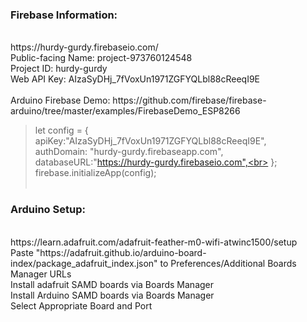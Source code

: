 <h3>Firebase Information:</h3><br>
https://hurdy-gurdy.firebaseio.com/<br>
Public-facing Name: project-973760124548<br>
Project ID: hurdy-gurdy<br>
Web API Key: AIzaSyDHj_7fVoxUn1971ZGFYQLbl88cReeqI9E<br><br>
Arduino Firebase Demo: https://github.com/firebase/firebase-arduino/tree/master/examples/FirebaseDemo_ESP8266

>let config = {<br>
  apiKey:"AIzaSyDHj_7fVoxUn1971ZGFYQLbl88cReeqI9E",<br>
  authDomain: "hurdy-gurdy.firebaseapp.com",<br>
  databaseURL:"https://hurdy-gurdy.firebaseio.com",<br>
};<br>
firebase.initializeApp(config);<br><br>

<h3>Arduino Setup:</h3><br>
https://learn.adafruit.com/adafruit-feather-m0-wifi-atwinc1500/setup<br>
Paste "https://adafruit.github.io/arduino-board-index/package_adafruit_index.json" to Preferences/Additional Boards Manager URLs<br>
Install adafruit SAMD boards via Boards Manager<br>
Install Arduino SAMD boards via Boards Manager<br>
Select Appropriate Board and Port<br>
